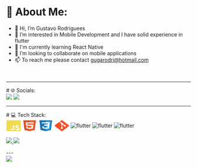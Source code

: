 # 💫 About Me:
- 👋 Hi, I’m Gustavo Rodriguees
- 👀 I’m interested in Mobile Development and I have solid experience in flutter
- 🌱 I'm currently learning React Native
- 💞️ I’m looking to collaborate on mobile applications
- 📫 To reach me please contact gugarodri@hotmail.com



<div align="left" valign="top"><br>
  <hr>
  # 🌐 Socials:<br>
  <a href="https://www.linkedin.com/in/gustavorodrii/" target="_blank"><img src="https://img.shields.io/badge/-LinkedIn-%230077B5?style=for-the-badge&logo=linkedin&logoColor=white" target="_blank"></a>
  <a href="https://play.google.com/store/apps/developer?id=Gustavo+Matos" target="_blank"><img src="https://img.shields.io/badge/-PlayStore-%230077B5?style=for-the-badge&logo=PlayStore&logoColor=white" target="_blank"></a><br>
  <hr>
  # 💻 Tech Stack:<br>
  <img align="center" alt="Js" height="30" width="40" src="https://raw.githubusercontent.com/devicons/devicon/master/icons/javascript/javascript-plain.svg">
  <img align="center" alt="HTML" height="30" width="40" src="https://raw.githubusercontent.com/devicons/devicon/master/icons/html5/html5-original.svg">
  <img align="center" alt="CSS" height="30" width="40" src="https://raw.githubusercontent.com/devicons/devicon/master/icons/css3/css3-original.svg">
  <img align="center" alt="git" height="30" width="40" src="https://raw.githubusercontent.com/devicons/devicon/master/icons/git/git-original.svg">
  <img align="center" alt="flutter" height="30" width="40" src="https://cdn.jsdelivr.net/gh/devicons/devicon/icons/flutter/flutter-original.svg">
  <img align="center" alt="flutter" height="30" width="40" src="https://cdn.jsdelivr.net/gh/devicons/devicon/icons/dart/dart-original.svg">
  <img align="center" alt="flutter" height="30" width="40" src="https://cdn.jsdelivr.net/gh/devicons/devicon/icons/react/react-original.svg">
</div><br>

<div align="left">
  <a href="https://github.com/gustavorodrii">
    <img height="150em" src="https://github-readme-stats-sigma-five.vercel.app/api?username=gustavorodrii&count_private=true&include_all_commits=true&show_icons=true&theme=radical&hide_border=false&show_owner=true"/>
    <img height="150em" src="https://github-readme-stats-sigma-five.vercel.app/api/top-langs/?username=gustavorodrii&theme=radical&hide_border=false&&layout=compact"/>
    
  </a>
</div>



---<br>
[![](https://visitcount.itsvg.in/api?id=gustavorodrii&icon=0&color=0)](https://visitcount.itsvg.in)
  
